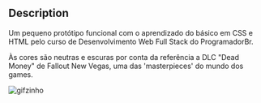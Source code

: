 ## Description
Um pequeno protótipo funcional com o aprendizado do básico em CSS e HTML pelo curso de Desenvolvimento Web Full Stack do ProgramadorBr.

Às cores são neutras e escuras por conta da referência a DLC "Dead Money" de Fallout New Vegas, uma das 'masterpieces' do mundo dos games.


![gifzinho](https://user-images.githubusercontent.com/87228787/171301871-6646c2be-7f5a-4c0a-b302-78e5f344b079.gif)
